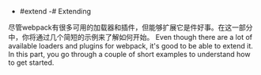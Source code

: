  -  #extend
-# Extending

尽管webpack有很多可用的加载器和插件，但能够扩展它是件好事。在这一部分中，你将通过几个简短的示例来了解如何开始。
Even though there are a lot of available loaders and plugins for webpack, it's good to be able to extend it. In this part, you go through a couple of short examples to understand how to get started.

